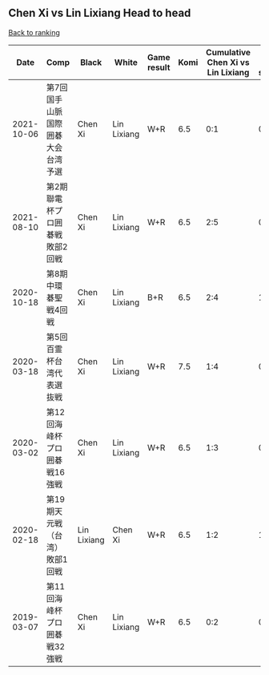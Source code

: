 ## Chen Xi vs Lin Lixiang Head to head

[Back to ranking](../../index.md)




| **Date** | **Comp** | **Black** | **White** | **Game result** | **Komi** | **Cumulative Chen Xi vs Lin Lixiang** | **Chen Xi streak** | **Lin Lixiang streak** | 
| --- | --- | --- | --- | --- | --- | --- | --- | --- |
| 2021-10-06 | 第7回国手山脈国際囲碁大会台湾予選 | Chen Xi | Lin Lixiang | W+R | 6.5 | 0:1 | 0 | 1 | 
| 2021-08-10 | 第2期聯電杯プロ囲碁戦敗部2回戦 | Chen Xi | Lin Lixiang | W+R | 6.5 | 2:5 | 0 | 1 | 
| 2020-10-18 | 第8期中環碁聖戦4回戦 | Chen Xi | Lin Lixiang | B+R | 6.5 | 2:4 | 1 | 0 | 
| 2020-03-18 | 第5回百霊杯台湾代表選抜戦 | Chen Xi | Lin Lixiang | W+R | 7.5 | 1:4 | 0 | 2 | 
| 2020-03-02 | 第12回海峰杯プロ囲碁戦16強戦 | Chen Xi | Lin Lixiang | W+R | 6.5 | 1:3 | 0 | 1 | 
| 2020-02-18 | 第19期天元戦（台湾）敗部1回戦 | Lin Lixiang | Chen Xi | W+R | 6.5 | 1:2 | 1 | 0 | 
| 2019-03-07 | 第11回海峰杯プロ囲碁戦32強戦 | Chen Xi | Lin Lixiang | W+R | 6.5 | 0:2 | 0 | 2 |




